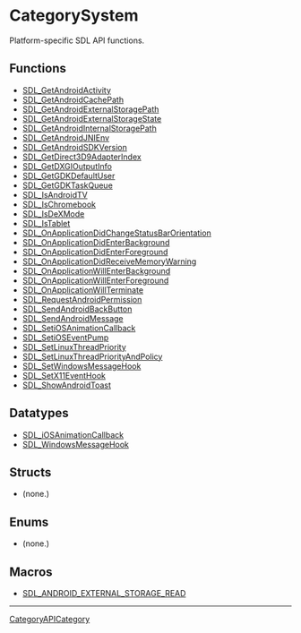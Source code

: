 # CategorySystem

Platform-specific SDL API functions.

<!-- END CATEGORY DOCUMENTATION -->

## Functions

<!-- DO NOT HAND-EDIT CATEGORY LISTS, THEY ARE AUTOGENERATED AND WILL BE OVERWRITTEN, BASED ON TAGS IN INDIVIDUAL PAGE FOOTERS. EDIT THOSE INSTEAD. -->
<!-- BEGIN CATEGORY LIST: CategorySystem, CategoryAPIFunction -->
- [SDL_GetAndroidActivity](SDL_GetAndroidActivity)
- [SDL_GetAndroidCachePath](SDL_GetAndroidCachePath)
- [SDL_GetAndroidExternalStoragePath](SDL_GetAndroidExternalStoragePath)
- [SDL_GetAndroidExternalStorageState](SDL_GetAndroidExternalStorageState)
- [SDL_GetAndroidInternalStoragePath](SDL_GetAndroidInternalStoragePath)
- [SDL_GetAndroidJNIEnv](SDL_GetAndroidJNIEnv)
- [SDL_GetAndroidSDKVersion](SDL_GetAndroidSDKVersion)
- [SDL_GetDirect3D9AdapterIndex](SDL_GetDirect3D9AdapterIndex)
- [SDL_GetDXGIOutputInfo](SDL_GetDXGIOutputInfo)
- [SDL_GetGDKDefaultUser](SDL_GetGDKDefaultUser)
- [SDL_GetGDKTaskQueue](SDL_GetGDKTaskQueue)
- [SDL_IsAndroidTV](SDL_IsAndroidTV)
- [SDL_IsChromebook](SDL_IsChromebook)
- [SDL_IsDeXMode](SDL_IsDeXMode)
- [SDL_IsTablet](SDL_IsTablet)
- [SDL_OnApplicationDidChangeStatusBarOrientation](SDL_OnApplicationDidChangeStatusBarOrientation)
- [SDL_OnApplicationDidEnterBackground](SDL_OnApplicationDidEnterBackground)
- [SDL_OnApplicationDidEnterForeground](SDL_OnApplicationDidEnterForeground)
- [SDL_OnApplicationDidReceiveMemoryWarning](SDL_OnApplicationDidReceiveMemoryWarning)
- [SDL_OnApplicationWillEnterBackground](SDL_OnApplicationWillEnterBackground)
- [SDL_OnApplicationWillEnterForeground](SDL_OnApplicationWillEnterForeground)
- [SDL_OnApplicationWillTerminate](SDL_OnApplicationWillTerminate)
- [SDL_RequestAndroidPermission](SDL_RequestAndroidPermission)
- [SDL_SendAndroidBackButton](SDL_SendAndroidBackButton)
- [SDL_SendAndroidMessage](SDL_SendAndroidMessage)
- [SDL_SetiOSAnimationCallback](SDL_SetiOSAnimationCallback)
- [SDL_SetiOSEventPump](SDL_SetiOSEventPump)
- [SDL_SetLinuxThreadPriority](SDL_SetLinuxThreadPriority)
- [SDL_SetLinuxThreadPriorityAndPolicy](SDL_SetLinuxThreadPriorityAndPolicy)
- [SDL_SetWindowsMessageHook](SDL_SetWindowsMessageHook)
- [SDL_SetX11EventHook](SDL_SetX11EventHook)
- [SDL_ShowAndroidToast](SDL_ShowAndroidToast)
<!-- END CATEGORY LIST -->

## Datatypes

<!-- DO NOT HAND-EDIT CATEGORY LISTS, THEY ARE AUTOGENERATED AND WILL BE OVERWRITTEN, BASED ON TAGS IN INDIVIDUAL PAGE FOOTERS. EDIT THOSE INSTEAD. -->
<!-- BEGIN CATEGORY LIST: CategorySystem, CategoryAPIDatatype -->
- [SDL_iOSAnimationCallback](SDL_iOSAnimationCallback)
- [SDL_WindowsMessageHook](SDL_WindowsMessageHook)
<!-- END CATEGORY LIST -->

## Structs

<!-- DO NOT HAND-EDIT CATEGORY LISTS, THEY ARE AUTOGENERATED AND WILL BE OVERWRITTEN, BASED ON TAGS IN INDIVIDUAL PAGE FOOTERS. EDIT THOSE INSTEAD. -->
<!-- BEGIN CATEGORY LIST: CategorySystem, CategoryAPIStruct -->
- (none.)
<!-- END CATEGORY LIST -->

## Enums

<!-- DO NOT HAND-EDIT CATEGORY LISTS, THEY ARE AUTOGENERATED AND WILL BE OVERWRITTEN, BASED ON TAGS IN INDIVIDUAL PAGE FOOTERS. EDIT THOSE INSTEAD. -->
<!-- BEGIN CATEGORY LIST: CategorySystem, CategoryAPIEnum -->
- (none.)
<!-- END CATEGORY LIST -->

## Macros

<!-- DO NOT HAND-EDIT CATEGORY LISTS, THEY ARE AUTOGENERATED AND WILL BE OVERWRITTEN, BASED ON TAGS IN INDIVIDUAL PAGE FOOTERS. EDIT THOSE INSTEAD. -->
<!-- BEGIN CATEGORY LIST: CategorySystem, CategoryAPIMacro -->
- [SDL_ANDROID_EXTERNAL_STORAGE_READ](SDL_ANDROID_EXTERNAL_STORAGE_READ)
<!-- END CATEGORY LIST -->


----
[CategoryAPICategory](CategoryAPICategory)

